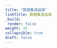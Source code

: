 ```yaml
---
title: "数据集成运维"
linkTitle: 数据集成运维
_build:
 render: false 
weight: 15
collapsible: true
draft: false
---
```

